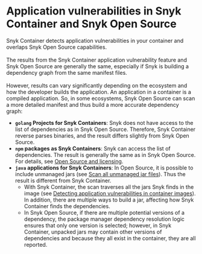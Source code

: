 # Application vulnerabilities in Snyk Container and Snyk Open Source

Snyk Container detects application vulnerabilities in your container and overlaps Snyk Open Source capabilities.\
\
The results from the Snyk Container application vulnerability feature and Snyk Open Source are generally the same, especially if Snyk is building a dependency graph from the same manifest files.\
\
However, results can vary significantly depending on the ecosystem and how the developer builds the application. An application in a container is a compiled application. So, in some ecosystems, Snyk Open Source can scan a more detailed manifest and thus build a more accurate dependency graph:

* **`golang` Projects for Snyk Containers**: Snyk does not have access to the list of dependencies as in Snyk Open Source. Therefore, Snyk Container reverse parses binaries, and the result differs slightly from Snyk Open Source.
* **`npm` packages as Snyk Containers**: Snyk can access the list of dependencies. The result is generally the same as in Snyk Open Source. For details, see [Open Source and licensing](../../../supported-languages-and-package-managers/javascript/#open-source-and-licensing).
* **`java` applications for Snyk Containers**: In Open Source, it is possible to include unmanaged jars (see [Scan all unmanaged jar files](../../../snyk-cli/test-for-vulnerabilities/scan-all-unmanaged-jar-files.md)). Thus the result is different from Snyk Container.
  * With Snyk Container, the scan traverses all the jars Snyk finds in the image (see [Detecting application vulnerabilities in container images](../use-snyk-container/detect-application-vulnerabilities-in-container-images.md)). In addition, there are multiple ways to build a jar, affecting how Snyk Container finds the dependencies.&#x20;
  * In Snyk Open Source, if there are multiple potential versions of a dependency, the package manager dependency resolution logic ensures that only one version is selected; however, in Snyk Container, unpacked jars may contain other versions of dependencies and because they all exist in the container, they are all reported.&#x20;
